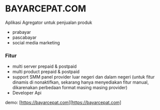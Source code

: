 # BAYARCEPAT.COM

Aplikasi Agregator untuk penjualan produk
- prabayar
- pascabayar
- social media marketing

### Fitur
- multi server prepaid & postpaid
- multi product prepaid & postpaid
- support SMM panel provider luar negeri dan dalam negeri (untuk fitur dinamis di nonaktifkan, sekarang hanya menyediakan fitur manual, dikarenakan perbedaan format masing masing provider)
- Developer Api



demo: [https://bayarcepat.com][https://bayarcepat.com]


[https://bayarcepat.com]: https://bayarcepat.com
